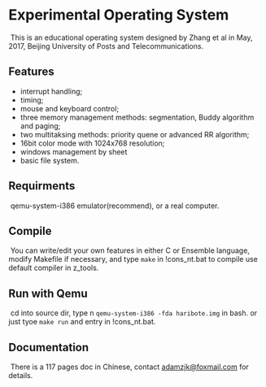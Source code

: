 # Experimental Operating System

​	This is an educational operating system designed by Zhang et al in May, 2017, Beijing University of Posts and Telecommunications.

## Features

-  interrupt handling;
-  timing;
-  mouse and keyboard control;
-  three memory management methods: segmentation, Buddy algorithm and paging; 
-  two  multitaksing methods: priority quene or advanced RR algorithm; 
-  16bit color mode with 1024x768 resolution; 
-  windows management by sheet
-  basic file system.



## Requirments

​	qemu-system-i386 emulator(recommend), or a real computer.

## Compile

​	You can write/edit your own features in either C or Ensemble language, modify Makefile if necessary, and type ``make`` in !cons_nt.bat to compile use default compiler in z_tools.

## Run with Qemu

​	cd into source dir, type   n ``qemu-system-i386 -fda haribote.img`` in bash. or just tyoe ``make run`` and entry in !cons_nt.bat.

## Documentation

​	There is a 117 pages doc in Chinese, contact adamzjk@foxmail.com for details.




